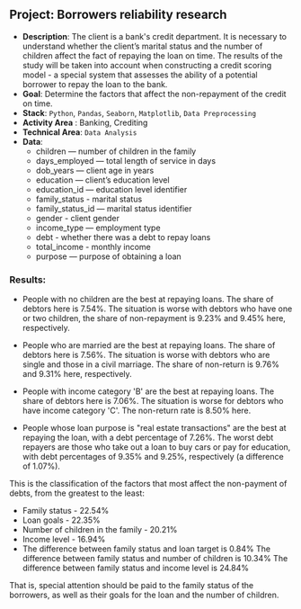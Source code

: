 ## Project: Borrowers reliability research
* **Description**: The client is a bank's credit department. It is necessary to understand whether the client’s marital status and the number of children affect the fact of repaying the loan on time. The results of the study will be taken into account when constructing a credit scoring model - a special system that assesses the ability of a potential borrower to repay the loan to the bank.
* **Goal**: Determine the factors that affect the non-repayment of the credit on time.
* **Stack**: `Python`, `Pandas`, `Seaborn`, `Matplotlib`, `Data Preprocessing`
* **Activity Area** : Banking, Crediting
* **Technical Area**: `Data Analysis`
*  **Data**:
    - children — number of children in the family
    - days_employed — total length of service in days
    - dob_years — client age in years
    - education — client’s education level
    - education_id — education level identifier
    - family_status - marital status
    - family_status_id — marital status identifier
    - gender - client gender
    - income_type — employment type
    - debt - whether there was a debt to repay loans
    - total_income - monthly income
    - purpose — purpose of obtaining a loan

### Results:

- People with no children are the best at repaying loans. The share of debtors here is 7.54%. The situation is worse with debtors who have one or two children, the share of non-repayment is 9.23% and 9.45% here, respectively.

- People who are married are the best at repaying loans. The share of debtors here is 7.56%. The situation is worse with debtors who are single and those in a civil marriage. The share of non-return is 9.76% and 9.31% here, respectively.

- People with income category 'B' are the best at repaying loans. The share of debtors here is 7.06%. The situation is worse for debtors who have income category 'C'. The non-return rate is 8.50% here.

- People whose loan purpose is "real estate transactions" are the best at repaying the loan, with a debt percentage of 7.26%. The worst debt repayers are those who take out a loan to buy cars or pay for education, with debt percentages of 9.35% and 9.25%, respectively (a difference of 1.07%).

This is the classification of the factors that most affect the non-payment of debts, from the greatest to the least:

- Family status - 22.54%
- Loan goals - 22.35%
- Number of children in the family - 20.21%
- Income level - 16.94%
- The difference between family status and loan target is 0.84% The difference between family status and number of children is 10.34% The difference between family status and income level is 24.84%

That is, special attention should be paid to the family status of the borrowers, as well as their goals for the loan and the number of children.
